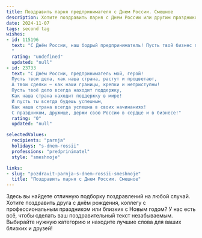 ```yaml
---
title: Поздравить парня предпринимателя с Днем России. Смешное
description: Хотите поздравить парня с Днем России или другим праздником? Наш ИИ создаст незабываемое поздравление, а вы обязательно выделитесь среди других.  
date: 2024-11-07
tags: second tag
wishes:
- id: 115196
  text: "С Днём России, наш бодрый предприниматель! Пусть твой бизнес процветает так же стремительно, как цены на бензин перед праздниками! Желаю тебе крепких нервов (они пригодятся), лёгких сделок (без лишней бюрократии) и  океана прибыли (чтобы хватило на все твои гениальные идеи, даже самые безумные!).  С праздником!
  "
  rating: "undefined"
  updated: "null"
- id: 23733
  text: "С Днём России, предприниматель мой, герой!
  Пусть твои дела, как наша страна, растут и процветают,
  А твои сделки – как наши границы, крепки и неприступны!
  Пусть твоё дело всегда находит поддержку,
  Как наша страна находит поддержку в мире!
  И пусть ты всегда будешь успешным,
  Как наша страна всегда успешна в своих начинаниях!
  С праздником, дружище, держи свою Россию в сердце и в бизнесе!"
  rating: "0"
  updated: "null"

selectedValues:
  recipients: "parnja"
  holidays: "s-dnem-rossii"
  professions: "predprinimatel"
  style: "smeshnoje"

links:
- slug: "pozdravit-parnja-s-dnem-rossii-smeshnoje"
  title: "Поздравить парня с Днем России. Смешное"
---
```


Здесь вы найдете отличную подборку поздравлений на любой случай. 
Хотите поздравить друга с днём рождения, коллегу с профессиональным праздником или близких с Новым годом? У нас есть всё, чтобы сделать ваш поздравительный текст незабываемым. Выбирайте нужную категорию и находите лучшие слова для ваших близких и друзей!
